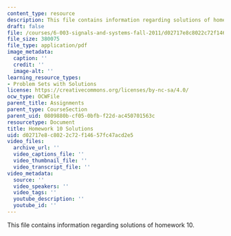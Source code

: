 ```yaml
---
content_type: resource
description: This file contains information regarding solutions of homework 10.
draft: false
file: /courses/6-003-signals-and-systems-fall-2011/d02717e8c8022c72f14657fc47acd2e5_MIT6_003F11_sol10.pdf
file_size: 380075
file_type: application/pdf
image_metadata:
  caption: ''
  credit: ''
  image-alt: ''
learning_resource_types:
- Problem Sets with Solutions
license: https://creativecommons.org/licenses/by-nc-sa/4.0/
ocw_type: OCWFile
parent_title: Assignments
parent_type: CourseSection
parent_uid: 0809880b-cf05-0bfb-f22d-ac450701563c
resourcetype: Document
title: Homework 10 Solutions
uid: d02717e8-c802-2c72-f146-57fc47acd2e5
video_files:
  archive_url: ''
  video_captions_file: ''
  video_thumbnail_file: ''
  video_transcript_file: ''
video_metadata:
  source: ''
  video_speakers: ''
  video_tags: ''
  youtube_description: ''
  youtube_id: ''
---
```

This file contains information regarding solutions of homework 10.